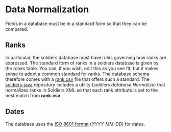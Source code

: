 # Data Normalization

Fields in a database must be in a standard form so that they can be compared.

## Ranks

In particular, the soldiers database must have rules governing how ranks are expressed. The standard form of ranks in a soldiers database is given by the *ranks* table. You can, if you wish, edit this as you see fit, but it makes sense to adopt a common standard for ranks. The database schema therefore comes with a [rank.csv](../data/rank.csv) file that offers such a standard. The [soldiers-java](https://github.com/tigersmuseum/soldiers-java) repository includes a utility (*soldiers.database.Normalize*) that normalizes ranks in Soldiers XML so that each rank attribute is set to the best match from **rank.csv**.

## Dates

The database uses the [ISO 8601 format](https://en.wikipedia.org/wiki/ISO_8601) (*YYYY-MM-DD*) for dates.